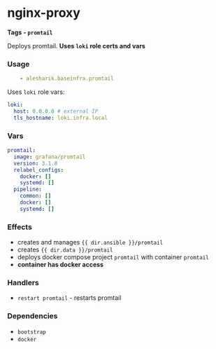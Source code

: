 # nginx-proxy
__Tags - `promtail`__

Deploys promtail. **Uses `loki` role certs and vars**

### Usage
```yaml
    - alesharik.baseinfra.promtail
```

Uses `loki` role vars:
```yaml
loki:
  host: 0.0.0.0 # external IP
  tls_hostname: loki.infra.local
```

### Vars
```yaml
promtail:
  image: grafana/promtail
  version: 3.1.0
  relabel_configs:
    docker: []
    systemd: []
  pipeline:
    common: []
    docker: []
    systemd: []
```

### Effects
- creates and manages `{{ dir.ansible }}/promtail`
- creates `{{ dir.data }}/promtail`
- deploys docker compose project `promtail` with container `promtail`
- **container has docker access**

### Handlers
- `restart promtail` - restarts promtail

### Dependencies
- `bootstrap`
- `docker`